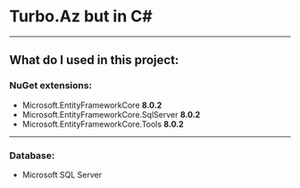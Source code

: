 # Turbo.Az but in C#
___
## What do I used in this project:
### NuGet extensions:
* Microsoft.EntityFrameworkCore **8.0.2**
* Microsoft.EntityFrameworkCore.SqlServer **8.0.2**
* Microsoft.EntityFrameworkCore.Tools **8.0.2**
___
### Database:
* Microsoft SQL Server
